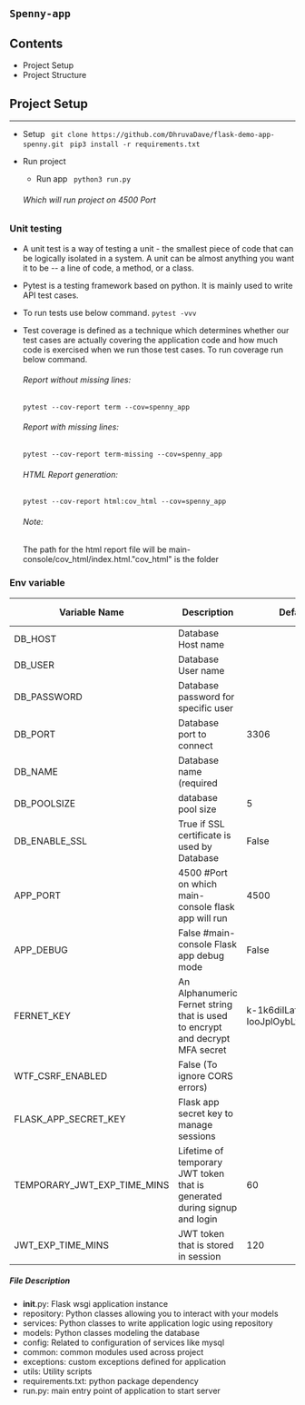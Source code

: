 
`Spenny-app`
--------------

 Contents
----------------
 * Project Setup
 * Project Structure

## Project Setup
---------------
- Setup
` git clone https://github.com/DhruvaDave/flask-demo-app-spenny.git`
` pip3 install -r requirements.txt`
- Run project
    * Run app
        ` python3 run.py` 

    ###### Which will run project on 4500 Port


### Unit testing
- A unit test is a way of testing a unit - the smallest piece of code that can be logically isolated in a system. A unit can be almost anything you want it to be -- a line of code, a method, or a class.
- Pytest is a testing framework based on python. It is mainly used to write API test cases.
- To run tests use below command.
` pytest -vvv `
- Test coverage is defined as a technique which determines whether our test cases are actually covering the application code and how much code is exercised when we run those test cases. To run coverage run below command.
    ###### Report without missing lines:
    ` pytest --cov-report term --cov=spenny_app `
    
    ###### Report with missing lines:
    ` pytest --cov-report term-missing --cov=spenny_app `
    
    ###### HTML Report generation:
    ` pytest --cov-report html:cov_html --cov=spenny_app `

    ###### Note:
    The path for the html report file will be main-console/cov_html/index.html."cov_html" is the folder


### Env variable 
|Variable Name                         |Description                                                                  |Default value                               |Optional Value|
|--------------------------------------|-----------------------------------------------------------------------------|--------------------------------------------|--------------|
|DB_HOST                               | Database Host name                                                          |                                            |              |
|DB_USER                               | Database User name                                                          |                                            |              |
|DB_PASSWORD                           | Database password for specific user                                         |                                            |              |
|DB_PORT                               | Database port to connect                                                    |3306                                        |              |
|DB_NAME                               | Database name (required                                                     |                                            |              |
|DB_POOLSIZE                           | database pool size                                                          |5                                           |              |
|DB_ENABLE_SSL                         | True if SSL certificate is used by Database                                 |False                                       |              |
|APP_PORT                 |4500 #Port on which main-console flask app will run                          |4500                                        |              |
|APP_DEBUG                |False #main-console Flask app debug mode                                     |False                                       |              |
|FERNET_KEY                            | An Alphanumeric Fernet string that is used to encrypt and decrypt MFA secret| k-1k6diILafCUt63-IooJplOybLy1i_hsft4gzXvt_Q|              |
|WTF_CSRF_ENABLED                      | False (To ignore CORS errors)                                                |                                            |              |
|FLASK_APP_SECRET_KEY                  | Flask app secret key to manage sessions                                     |                                            |              |
|TEMPORARY_JWT_EXP_TIME_MINS           | Lifetime of temporary JWT token that is generated during signup and login   |60                                          |              |
|JWT_EXP_TIME_MINS                     | JWT token that is stored in session                                         |120                                         |              |



##### File Description
- __init__.py: Flask wsgi application instance
- repository: Python classes allowing you to interact with your models
- services: Python classes to write application logic using repository
- models: Python classes modeling the database
- config: Related to configuration of services like mysql
- common: common modules used across project
- exceptions: custom exceptions defined for application
- utils: Utility scripts
- requirements.txt: python package dependency
- run.py: main entry point of application to start server
